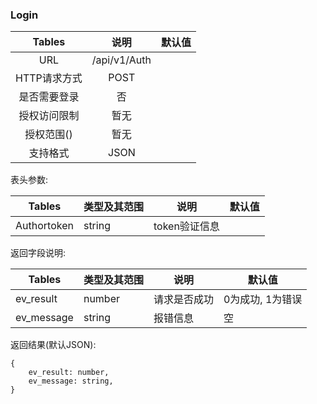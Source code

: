 ### Login

|  Tables  |      说明      | 默认值  |
| :------: | :----------: | :--: |
|   URL    | /api/v1/Auth |      |
| HTTP请求方式 |     POST     |      |
|  是否需要登录  |      否       |      |
|  授权访问限制  |      暂无      |      |
|  授权范围()  |      暂无      |      |
|   支持格式   |     JSON     |      |

表头参数:

| Tables      | 类型及其范围 | 说明        | 默认值  |
| ----------- | ------ | --------- | ---- |
| Authortoken | string | token验证信息 |      |


返回字段说明:

| Tables     | 类型及其范围 | 说明     | 默认值        |
| ---------- | ------ | ------ | ---------- |
| ev_result  | number | 请求是否成功 | 0为成功, 1为错误 |
| ev_message | string | 报错信息   | 空          |

返回结果(默认JSON):

```
{
    ev_result: number,
    ev_message: string,
}
```

